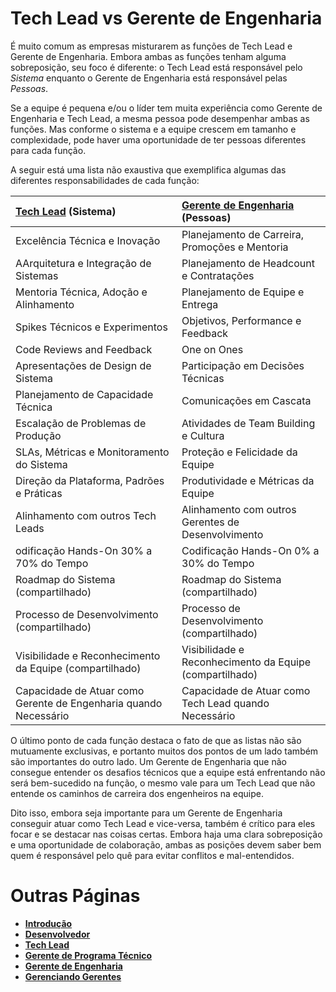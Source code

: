 # Tech Lead vs Gerente de Engenharia

É muito comum as empresas misturarem as funções de Tech Lead e Gerente de Engenharia. Embora ambas as funções tenham alguma sobreposição, seu foco é diferente: o Tech Lead está responsável pelo *Sistema* enquanto o Gerente de Engenharia está responsável pelas *Pessoas*.

Se a equipe é pequena e/ou o líder tem muita experiência como Gerente de Engenharia e Tech Lead, a mesma pessoa pode desempenhar ambas as funções. Mas conforme o sistema e a equipe crescem em tamanho e complexidade, pode haver uma oportunidade de ter pessoas diferentes para cada função.

A seguir está uma lista não exaustiva que exemplifica algumas das diferentes responsabilidades de cada função:

| [Tech Lead](TechLead.md) (Sistema) | [Gerente de Engenharia](EngineeringManager.md) (Pessoas)|
| :--- | :--- |
| Excelência Técnica e Inovação| Planejamento de Carreira, Promoções e Mentoria |
| AArquitetura e Integração de Sistemas | Planejamento de Headcount e Contratações |
| Mentoria Técnica, Adoção e Alinhamento | Planejamento de Equipe e Entrega |
| Spikes Técnicos e Experimentos​ | Objetivos, Performance e Feedback |
| Code Reviews and Feedback | One on Ones |
| Apresentações de Design de Sistema​​ | Participação em Decisões Técnicas |
| Planejamento de Capacidade Técnica​​ | Comunicações em Cascata​​ |
| Escalação de Problemas de Produção​​ | Atividades de Team Building e Cultura​ |
| SLAs, Métricas e Monitoramento do Sistema​​ | Proteção e Felicidade da Equipe​​ |
| Direção da Plataforma, Padrões e Práticas | Produtividade e Métricas da Equipe​​ |
| Alinhamento com outros Tech Leads​​ | Alinhamento com outros Gerentes de Desenvolvimento​​ |
| odificação Hands-On 30% a 70% do Tempo | Codificação Hands-On 0% a 30% do Tempo |
| Roadmap do Sistema (compartilhado)​​ | Roadmap do Sistema (compartilhado)​​ |
| Processo de Desenvolvimento (compartilhado)​​ | Processo de Desenvolvimento (compartilhado)​​ |
| Visibilidade e Reconhecimento da Equipe (compartilhado) | Visibilidade e Reconhecimento da Equipe (compartilhado)​​ |
| Capacidade de Atuar como Gerente de Engenharia quando Necessário | Capacidade de Atuar como Tech Lead quando Necessário |

O último ponto de cada função destaca o fato de que as listas não são mutuamente exclusivas, e portanto muitos dos pontos de um lado também são importantes do outro lado. Um Gerente de Engenharia que não consegue entender os desafios técnicos que a equipe está enfrentando não será bem-sucedido na função, o mesmo vale para um Tech Lead que não entende os caminhos de carreira dos engenheiros na equipe.

Dito isso, embora seja importante para um Gerente de Engenharia conseguir atuar como Tech Lead e vice-versa, também é crítico para eles focar e se destacar nas coisas certas. Embora haja uma clara sobreposição e uma oportunidade de colaboração, ambas as posições devem saber bem quem é responsável pelo quê para evitar conflitos e mal-entendidos.

# Outras Páginas

* [**Introdução**](README.md)
* [**Desenvolvedor**](Developer.md)
* [**Tech Lead**](TechLead.md)
* [**Gerente de Programa Técnico**](TechnicalProgramManager.md)
* [**Gerente de Engenharia**](EngineeringManager.md)
* [**Gerenciando Gerentes**](Managing-Managers.md)
